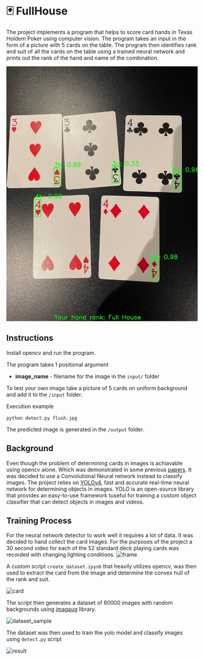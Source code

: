 # 🃏 FullHouse

The project implements a program that helps to score card hands in Texas Holdem Poker using computer vision. The program takes an input in the form of a picture with 5 cards on the table. The program then identifies rank and suit of all the cards on the table using a trained neural network and prints out the rank of the hand and name of the combination.


![results](/output/predicted.jpg)

## Instructions

Install opencv and run the program.

The program takes 1 positional argument

- **image_name** -  filename for the image in the `input/` folder 


To test your own image take a picture of 5 cards on uniform background and add it to the `/input` folder.

Execution example 

```
python detect.py flush.jpg
```

The predicted image is generated in the `/output` folder.

## Background

Even though the problem of determining cards in images is achiavable using opencv alone. Which was demonstrated in some previous [papers](https://web.fe.up.pt/~niadr/PUBLICATIONS/LIACC_publications_2011_12/pdf/C62_Poker_Vision_Playing_PM_LPR_LFT.pdf). It was decided to use a Convolutional Neural network instead to classify images. The project relies on [YOLOv4](https://github.com/Tianxiaomo/pytorch-YOLOv4), fast and accurate real-time neural network for determining objects in images. YOLO is an open-source library that provides an easy-to-use framework tuseful for training a custom object classifier that can detect objects in images and videos.

## Training Process

For the neural network detector to work well it requires a lot of data. It was decided to hand collect the card images.
For the purposes of the project a 30 second video for each of the 52 standard deck playing cards was recorded with changing lighting conditions.
![frame](https://user-images.githubusercontent.com/47092586/203698302-a49dc1c0-3369-47cc-9823-76daf71f4768.png)

A custom script `create_dataset.ipynb` that heavily utilizes opencv, was then used to extract the card from the image and determine the convex hull of the rank and suit.

![card](https://user-images.githubusercontent.com/47092586/203697993-4a0b2057-c1b4-408c-beae-6b7f0de8d4cb.png)

The script then generates a dataset of 60000 images with random backgrounds using [imagaug](https://github.com/aleju/imgaug) library.

![dataset_sample](https://user-images.githubusercontent.com/47092586/203698527-a30b22fc-17c9-4a7f-b8ed-540300843706.png)

The dataset was then used to train the yolo model and classify images using `detect.py` script

![result](https://user-images.githubusercontent.com/47092586/203698734-27e2a6b3-d19a-498a-9423-9ebdb6eb210e.png)
